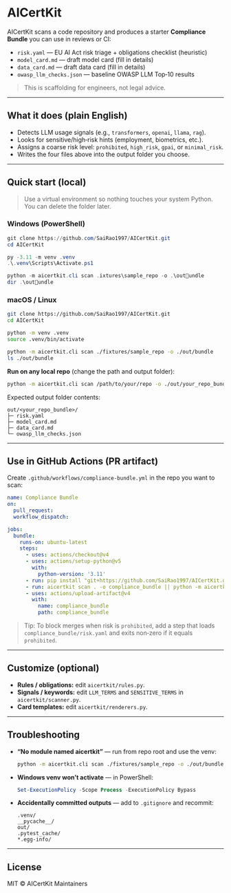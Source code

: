 # AICertKit

AICertKit scans a code repository and produces a starter **Compliance Bundle** you can use in reviews or CI:

- `risk.yaml` — EU AI Act risk triage + obligations checklist (heuristic)
- `model_card.md` — draft model card (fill in details)
- `data_card.md` — draft data card (fill in details)
- `owasp_llm_checks.json` — baseline OWASP LLM Top‑10 results

> This is scaffolding for engineers, not legal advice.

---

## What it does (plain English)

- Detects LLM usage signals (e.g., `transformers`, `openai`, `llama`, `rag`).
- Looks for sensitive/high‑risk hints (employment, biometrics, etc.).
- Assigns a coarse risk level: `prohibited`, `high_risk`, `gpai`, or `minimal_risk`.
- Writes the four files above into the output folder you choose.

---

## Quick start (local)

> Use a virtual environment so nothing touches your system Python. You can delete the folder later.

### Windows (PowerShell)

```powershell
git clone https://github.com/SaiRao1997/AICertKit.git
cd AICertKit

py -3.11 -m venv .venv
.\.venv\Scripts\Activate.ps1

python -m aicertkit.cli scan .ixtures\sample_repo -o .\outundle
dir .\outundle
```

### macOS / Linux

```bash
git clone https://github.com/SaiRao1997/AICertKit.git
cd AICertKit

python -m venv .venv
source .venv/bin/activate

python -m aicertkit.cli scan ./fixtures/sample_repo -o ./out/bundle
ls ./out/bundle
```

**Run on any local repo** (change the path and output folder):

```bash
python -m aicertkit.cli scan /path/to/your/repo -o ./out/your_repo_bundle
```

Expected output folder contents:

```
out/<your_repo_bundle>/
├─ risk.yaml
├─ model_card.md
├─ data_card.md
└─ owasp_llm_checks.json
```

---

## Use in GitHub Actions (PR artifact)

Create `.github/workflows/compliance-bundle.yml` in the repo you want to scan:

```yaml
name: Compliance Bundle
on:
  pull_request:
  workflow_dispatch:

jobs:
  bundle:
    runs-on: ubuntu-latest
    steps:
      - uses: actions/checkout@v4
      - uses: actions/setup-python@v5
        with:
          python-version: '3.11'
      - run: pip install "git+https://github.com/SaiRao1997/AICertKit.git#egg=aicertkit"
      - run: aicertkit scan . -o compliance_bundle || python -m aicertkit.cli scan . -o compliance_bundle
      - uses: actions/upload-artifact@v4
        with:
          name: compliance_bundle
          path: compliance_bundle
```

> Tip: To block merges when risk is `prohibited`, add a step that loads `compliance_bundle/risk.yaml` and exits non‑zero if it equals `prohibited`.

---

## Customize (optional)

- **Rules / obligations:** edit `aicertkit/rules.py`.
- **Signals / keywords:** edit `LLM_TERMS` and `SENSITIVE_TERMS` in `aicertkit/scanner.py`.
- **Card templates:** edit `aicertkit/renderers.py`.

---

## Troubleshooting

- **“No module named aicertkit”** — run from repo root and use the venv:
  ```bash
  python -m aicertkit.cli scan ./fixtures/sample_repo -o ./out/bundle
  ```
- **Windows venv won’t activate** — in PowerShell:
  ```powershell
  Set-ExecutionPolicy -Scope Process -ExecutionPolicy Bypass
  ```
- **Accidentally committed outputs** — add to `.gitignore` and recommit:
  ```
  .venv/
  __pycache__/
  out/
  .pytest_cache/
  *.egg-info/
  ```

---

## License

MIT © AICertKit Maintainers
